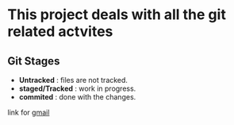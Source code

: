 # This project deals with all the git related actvites

## Git Stages
- **Untracked** : files are not tracked.
- **staged/Tracked** : work in progress.
- **commited** : done with the changes.
 
 link for [gmail](gmail.com) 




